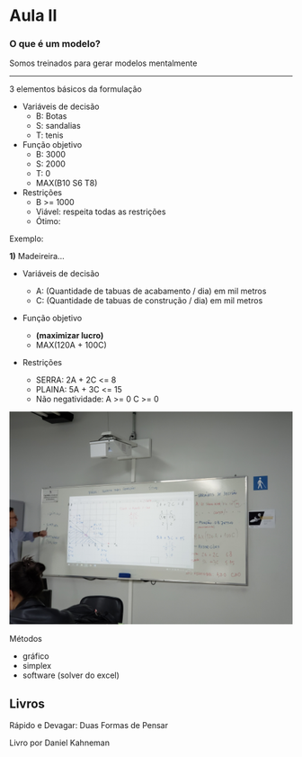 # Aula II

### O que é um modelo?

Somos treinados para gerar modelos mentalmente

---------------------------------

3 elementos básicos da formulação

- Variáveis de decisão
  - B: Botas
  - S: sandalias
  - T: tenis
- Função objetivo
  - B: 3000
  - S: 2000
  - T: 0
  - MAX(B10 S6 T8)
- Restrições
  - B >= 1000
  - Viável: respeita todas as restrições
  - Ótimo: 



Exemplo: 

**1)** Madeireira...

- Variáveis de decisão
  - A: (Quantidade de tabuas de acabamento / dia) em mil metros
  - C: (Quantidade de tabuas de construção / dia) em mil metros

- Função objetivo
  - **(maximizar lucro)**
  - MAX(120A + 100C)
- Restrições
  - SERRA: 2A + 2C <= 8
  - PLAINA: 5A + 3C <= 15
  - Não negatividade: A >= 0  C >= 0

![Quadro I](./20190808_220430.jpg)



Métodos

- gráfico
- simplex
- software (solver do excel)



## Livros

Rápido e Devagar: Duas Formas de Pensar

Livro por Daniel Kahneman

